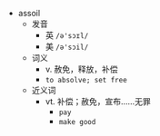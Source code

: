 - assoil
  - 发音
    - 英 `/ə'sɔɪl/`
    - 美 `/ə'sɔil/`
  - 词义
    - v. 赦免，释放，补偿
    - `to absolve; set free `
  - 近义词
    - vt. 补偿；赦免，宣布……无罪
      - `pay`
      - `make good`
